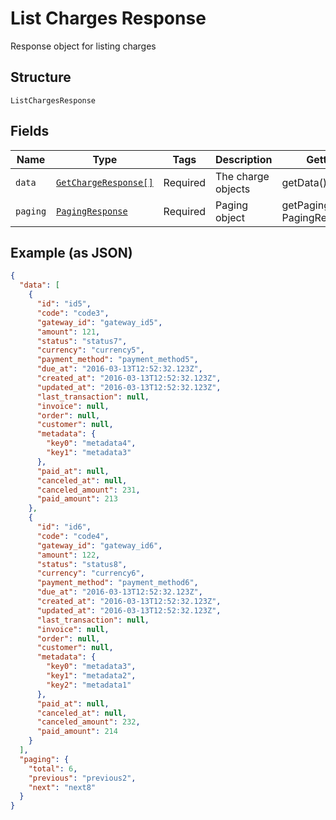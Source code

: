 
# List Charges Response

Response object for listing charges

## Structure

`ListChargesResponse`

## Fields

| Name | Type | Tags | Description | Getter | Setter |
|  --- | --- | --- | --- | --- | --- |
| `data` | [`GetChargeResponse[]`](../../doc/models/get-charge-response.md) | Required | The charge objects | getData(): array | setData(array data): void |
| `paging` | [`PagingResponse`](../../doc/models/paging-response.md) | Required | Paging object | getPaging(): PagingResponse | setPaging(PagingResponse paging): void |

## Example (as JSON)

```json
{
  "data": [
    {
      "id": "id5",
      "code": "code3",
      "gateway_id": "gateway_id5",
      "amount": 121,
      "status": "status7",
      "currency": "currency5",
      "payment_method": "payment_method5",
      "due_at": "2016-03-13T12:52:32.123Z",
      "created_at": "2016-03-13T12:52:32.123Z",
      "updated_at": "2016-03-13T12:52:32.123Z",
      "last_transaction": null,
      "invoice": null,
      "order": null,
      "customer": null,
      "metadata": {
        "key0": "metadata4",
        "key1": "metadata3"
      },
      "paid_at": null,
      "canceled_at": null,
      "canceled_amount": 231,
      "paid_amount": 213
    },
    {
      "id": "id6",
      "code": "code4",
      "gateway_id": "gateway_id6",
      "amount": 122,
      "status": "status8",
      "currency": "currency6",
      "payment_method": "payment_method6",
      "due_at": "2016-03-13T12:52:32.123Z",
      "created_at": "2016-03-13T12:52:32.123Z",
      "updated_at": "2016-03-13T12:52:32.123Z",
      "last_transaction": null,
      "invoice": null,
      "order": null,
      "customer": null,
      "metadata": {
        "key0": "metadata3",
        "key1": "metadata2",
        "key2": "metadata1"
      },
      "paid_at": null,
      "canceled_at": null,
      "canceled_amount": 232,
      "paid_amount": 214
    }
  ],
  "paging": {
    "total": 6,
    "previous": "previous2",
    "next": "next8"
  }
}
```

